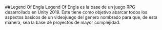 ##Legend Of Engla
Legend Of Engla es la base de un juego RPG desarrollado en Unity 2019. Este tiene como objetivo abarcar todos los aspectos basicos de un videojuego del genero nombrado para que, de esta manera, sea la base de proyectos de mayor complejidad.
